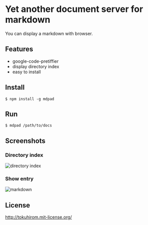 Yet another document server for markdown
========================================

You can display a markdown with browser.

Features
--------

  * google-code-pretiffier
  * display directory index
  * easy to install

Install
-------

    $ npm install -g mdpad

Run
---

    $ mdpad /path/to/docs

Screenshots
-----------

### Directory index

![directory index](http://gyazo.64p.org/image/ca80e37d1e70b78dc0343a753bec0429.png)

### Show entry

![markdown](http://gyazo.64p.org/image/c369bdd3034d3aa18ee3879026118c3a.png)

License
-------

http://tokuhirom.mit-license.org/
